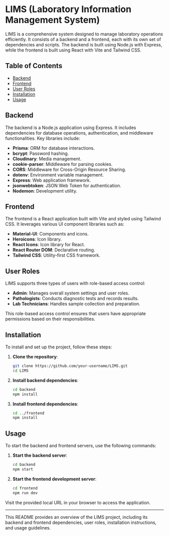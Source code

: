 # LIMS (Laboratory Information Management System)

LIMS is a comprehensive system designed to manage laboratory operations efficiently. It consists of a backend and a frontend, each with its own set of dependencies and scripts. The backend is built using Node.js with Express, while the frontend is built using React with Vite and Tailwind CSS.

## Table of Contents
- [Backend](#backend)
- [Frontend](#frontend)
- [User Roles](#user-roles)
- [Installation](#installation)
- [Usage](#usage)

## Backend

The backend is a Node.js application using Express. It includes dependencies for database operations, authentication, and middleware functionalities. Key libraries include:

- **Prisma**: ORM for database interactions.
- **bcrypt**: Password hashing.
- **Cloudinary**: Media management.
- **cookie-parser**: Middleware for parsing cookies.
- **CORS**: Middleware for Cross-Origin Resource Sharing.
- **dotenv**: Environment variable management.
- **Express**: Web application framework.
- **jsonwebtoken**: JSON Web Token for authentication.
- **Nodemon**: Development utility.

## Frontend

The frontend is a React application built with Vite and styled using Tailwind CSS. It leverages various UI component libraries such as:

- **Material-UI**: Components and icons.
- **Heroicons**: Icon library.
- **React Icons**: Icon library for React.
- **React Router DOM**: Declarative routing.
- **Tailwind CSS**: Utility-first CSS framework.

## User Roles

LIMS supports three types of users with role-based access control:

- **Admin**: Manages overall system settings and user roles.
- **Pathologists**: Conducts diagnostic tests and records results.
- **Lab Technicians**: Handles sample collection and preparation.

This role-based access control ensures that users have appropriate permissions based on their responsibilities.

## Installation

To install and set up the project, follow these steps:

1. **Clone the repository**:
    ```bash
    git clone https://github.com/your-username/LIMS.git
    cd LIMS
    ```

2. **Install backend dependencies**:
    ```bash
    cd backend
    npm install
    ```

3. **Install frontend dependencies**:
    ```bash
    cd ../frontend
    npm install
    ```

## Usage

To start the backend and frontend servers, use the following commands:

1. **Start the backend server**:
    ```bash
    cd backend
    npm start
    ```

2. **Start the frontend development server**:
    ```bash
    cd frontend
    npm run dev
    ```

Visit the provided local URL in your browser to access the application.

---

This README provides an overview of the LIMS project, including its backend and frontend dependencies, user roles, installation instructions, and usage guidelines.

